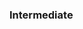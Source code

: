 <div id="title">

### Intermediate
</div>

<div id="body">

<include src="minimiseVariableScope/container-inParent-asPanel.md" boilerplate />
<include src="minimiseCodeDuplication/container-inParent-asPanel.md" boilerplate />

</div>